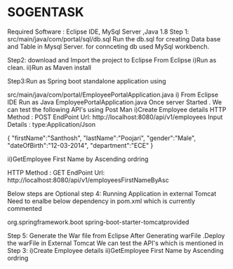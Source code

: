 # SOGENTASK
Required Software :
Eclipse IDE, MySql Server ,Java 1.8
Step 1: src/main/java/com/portal/sql/db.sql 
Run the db.sql for creating Data base and Table in Mysql Server.
for connceting db used MySql workbench.


Step2: download and Import the project to Eclipse 
From Eclipse
i)Run as clean.
ii)Run as Maven install

Step3:Run as  Spring boot standalone application using 

src/main/java/com/portal/EmployeePortalApplication.java
i) From Eclipse IDE Run as Java EmployeePortalApplication.java 
Once server Started .
We can test the following API's using Post Man
i)Create Employee details 
HTTP Method :   POST
EndPoint Url:  http://localhost:8080/api/v1/employees
Input Details :
type:Application/Json

{
"firstName":"Santhosh",
"lastName":"Poojari",
"gender":"Male",
"dateOfBirth":"12-03-2014",
"department":"ECE"
}


ii)GetEmployee First Name by Ascending ordring 

HTTP Method :  GET
EndPoint Url:  http://localhost:8080/api/v1/employeesFirstNameByAsc


Below steps are Optional 
step 4:  Running Application in external Tomcat 
Need to enalbe below dependency in pom.xml which is currently commented

<dependency>
<groupId>org.springframework.boot</groupId>
<artifactId>spring-boot-starter-tomcat</artifactId
 <scope>provided</scope>
</dependency> 
     
 Step 5: Generate the War file from Eclipse 
 After Generating warFile .Deploy the warFile in External Tomcat
 We can test the  API's which is mentioned in Step 3:
i)Create Employee details 
ii)GetEmployee First Name by Ascending ordring 


